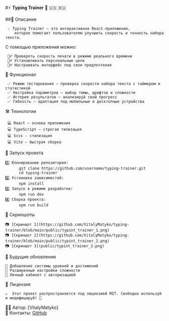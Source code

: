 #⚡ **Typing Trainer** 🚀 :us: :ru:

##📌 Описание

     💡 Typing Trainer — это интерактивное React-приложение,
        которое помогает пользователям улучшить скорость и точность набора текста.

С помощью приложения можно:

     🏋️‍♂️ Проверять скорость печати в режиме реального времени
     🏋️‍♂️ Устанавливать персональные цели
     🏋️‍♂️ Настраивать интерфейс под свои предпочтения

🎯 Функционал

     ✅ Режим тестирования — проверка скорости набора текста с таймером и статистикой
     ✅ Настройка параметров — выбор темы, шрифтов и сложности
     ✅ История результатов — анализируй свой прогресс
     ✅ Гибкость — адаптация под мобильные и десктопные устройства

🛠️ Технологии

     💻 React — основа приложения
     💻 TypeScript — строгая типизация
     💻 Scss - стилизация
     💻 Vite — быстрая сборка

🚀 Запуск проекта

    1️⃣ Клонирование репозитория:
          git clone https://github.com/username/typing-trainer.git
          cd typing-trainer
    2️⃣ Установка зависимостей:
          npm install
    3️⃣ Запуск в режиме разработки:
          npm run dev
    4️⃣ Сборка проекта:
          npm run build

🌟 Скриншоты

    📷 [Скриншот 1](https://github.com/VitalyMatyko/typing-trainer/blob/main/public/typint_trainer_1.png)
    📷 [Скриншот 2](https://github.com/VitalyMatyko/typing-trainer/blob/main/public/typint_trainer_2.png)
    📷 [Скриншот 3](public/typint_trainer_3.png)

📌 Будущие обновления

    🔹 Добавление системы уровней и достижений
    🔹 Расширенные настройки сложности
    🔹 Личный кабинет с авторизацией

📄 Лицензия

    ⚠️  Этот проект распространяется под лицензией MIT. Свободно используй и модифицируй! 🎉

👨‍💻 Автор: [VitalyMatyko]<br>
📮 Контакты: [GitHub](https://github.com/VitalyMatyko)
